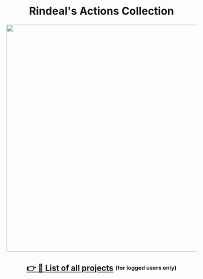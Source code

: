 <div align=center>
  <h1>
    Rindeal's Actions Collection
  </h1>
</div>

<p align=center>
<img width=600 src=https://github.com/actions-rindeal/.github/assets/5360877/e271a9a5-da76-4e9e-b435-c8ae720e12ae />
</p>

<div align=center>

## [👉 🔗 List of all projects](https://github.com/search?type=repositories&q=owner%3Aactions-rindeal+is%3Apublic+fork%3Afalse) <sup><sub>(for logged users only)</sub></sup>

</div>
